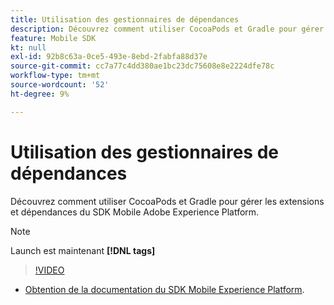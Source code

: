 ```yaml
---
title: Utilisation des gestionnaires de dépendances
description: Découvrez comment utiliser CocoaPods et Gradle pour gérer les extensions et dépendances du SDK Mobile.
feature: Mobile SDK
kt: null
exl-id: 92b8c63a-0ce5-493e-8ebd-2fabfa88d37e
source-git-commit: cc7a77c4dd380ae1bc23dc75608e8e2224dfe78c
workflow-type: tm+mt
source-wordcount: '52'
ht-degree: 9%

---
```


# Utilisation des gestionnaires de dépendances

Découvrez comment utiliser CocoaPods et Gradle pour gérer les extensions et dépendances du SDK Mobile Adobe Experience Platform.

>[!NOTE]
>
> Launch est maintenant **[!DNL tags]**

>[!VIDEO](https://video.tv.adobe.com/v/26263/?quality=12&learn=on)

* [Obtention de la documentation du SDK Mobile Experience Platform](https://aep-sdks.gitbook.io/docs/getting-started/get-the-sdk).
